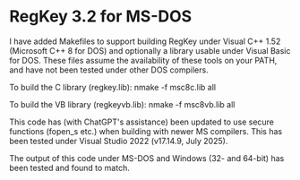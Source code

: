 # RegKey 3.2 for MS-DOS

I have added Makefiles to support building RegKey under Visual C++ 1.52 (Microsoft C++ 8 for DOS) and optionally a library usable under Visual Basic for DOS.  These files assume the availability of these tools on
your PATH, and have not been tested under other DOS compilers.

To build the C library (regkey.lib): nmake -f msc8c.lib all

To build the VB library (regkeyvb.lib): nmake -f msc8vb.lib all

This code has (with ChatGPT's assistance) been updated to use secure functions (fopen_s etc.) when building with newer MS compilers.  This has been tested under Visual Studio 2022 (v17.14.9, July 2025).

The output of this code under MS-DOS and Windows (32- and 64-bit) has
been tested and found to match.
